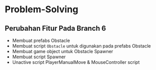 # Problem-Solving
## Perubahan Fitur Pada Branch 6
* Membuat prefabs Obstacle
* Membuat script `Obstacle` untuk digunakan pada prefabs Obstacle
* Membuat game object untuk Obstacle Spawner
* Membuat script Spawner
* Unactive script PlayerManualMove & MouseController script
